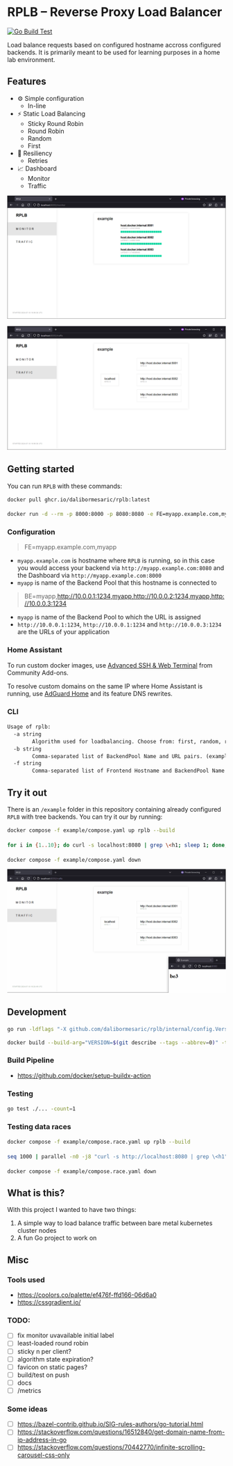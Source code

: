 # RPLB – Reverse Proxy Load Balancer

[![Go Build Test](https://github.com/dalibormesaric/rplb/actions/workflows/go-build-test.yml/badge.svg)](https://github.com/dalibormesaric/rplb/actions/workflows/go-build-test.yml)

Load balance requests based on configured hostname accross configured backends. It is primarily meant to be used for learning purposes in a home lab environment.

## Features

- ⚙️ Simple configuration
   - In-line 
- ⚡️ Static Load Balancing
   - Sticky Round Robin
   - Round Robin
   - Random
   - First
- 💪 Resiliency
   - Retries
- 📈 Dashboard
   - Monitor
   - Traffic

![monitor](/docs/monitor.png)

![traffic](/docs/traffic.png)

## Getting started

You can run `RPLB` with these commands:

``` sh
docker pull ghcr.io/dalibormesaric/rplb:latest

docker run -d --rm -p 8000:8000 -p 8080:8080 -e FE=myapp.example.com,myapp -e BE=myapp,http://10.0.0.1:1234,myapp,http://10.0.0.2:1234,myapp,http://10.0.0.3:1234 --memory="64m" --memory-reservation="64m" --cpus="1" ghcr.io/dalibormesaric/rplb:latest
```

### Configuration

> FE=myapp.example.com,myapp
- `myapp.example.com` is hostname where `RPLB` is running, so in this case you would access your backend via `http://myapp.example.com:8080` and the Dashboard via `http://myapp.example.com:8000`
- `myapp` is name of the Backend Pool that this hostname is connected to

> BE=myapp,http://10.0.0.1:1234,myapp,http://10.0.0.2:1234,myapp,http://10.0.0.3:1234
- `myapp` is name of the Backend Pool to which the URL is assigned
- `http://10.0.0.1:1234`, `http://10.0.0.1:1234` and `http://10.0.0.3:1234` are the URLs of your application

### Home Assistant

To run custom docker images, use [Advanced SSH & Web Terminal](https://github.com/hassio-addons/addon-ssh) from Community Add-ons.

To resolve custom domains on the same IP where Home Assistant is running, use [AdGuard Home](https://www.home-assistant.io/integrations/adguard/) and its feature DNS rewrites.

### CLI

``` txt
Usage of rplb:
  -a string
        Algorithm used for loadbalancing. Choose from: first, random, roundrobin or sticky. (default "sticky")
  -b string
        Comma-separated list of BackendPool Name and URL pairs. (example "backend,http://10.0.0.1:1234")
  -f string
        Comma-separated list of Frontend Hostname and BackendPool Name pairs. (example "frontend.example.com,backend")
```

## Try it out

There is an `/example` folder in this repository containing already configured `RPLB` with tree backends. You can try it our by running:

``` sh
docker compose -f example/compose.yaml up rplb --build

for i in {1..10}; do curl -s localhost:8080 | grep \<h1; sleep 1; done;

docker compose -f example/compose.yaml down
```

![traffic gif](/docs/traffic.gif)

## Development

``` sh
go run -ldflags "-X github.com/dalibormesaric/rplb/internal/config.Version=$(git describe --tags --abbrev=0)" cmd/rplb/main.go
```

``` sh
docker build --build-arg="VERSION=$(git describe --tags --abbrev=0)" -t rplb .
```

### Build Pipeline

- https://github.com/docker/setup-buildx-action

### Testing

``` sh
go test ./... -count=1
```

### Testing data races

``` sh
docker compose -f example/compose.race.yaml up rplb --build

seq 1000 | parallel -n0 -j8 "curl -s http://localhost:8080 | grep \<h1"

docker compose -f example/compose.race.yaml down
```

## What is this?

With this project I wanted to have two things:

1. A simple way to load balance traffic between bare metal kubernetes cluster nodes
1. A fun Go project to work on

## Misc

### Tools used

- https://coolors.co/palette/ef476f-ffd166-06d6a0
- https://cssgradient.io/

### TODO:

- [ ] fix monitor uvavailable initial label
- [ ] least-loaded round robin
- [ ] sticky n per client?
- [ ] algorithm state expiration?
- [ ] favicon on static pages?
- [ ] build/test on push
- [ ] docs
- [ ] /metrics

### Some ideas

- [ ] https://bazel-contrib.github.io/SIG-rules-authors/go-tutorial.html
- [ ] https://stackoverflow.com/questions/16512840/get-domain-name-from-ip-address-in-go
- [ ] https://stackoverflow.com/questions/70442770/infinite-scrolling-carousel-css-only
